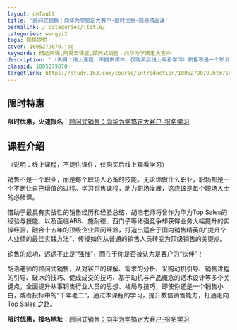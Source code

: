 ```yaml
---
layout: default
title: '顾问式销售：向华为学搞定大客户-限时优惠-网易精品课'
permalink: /:categories/:title/
categories: wangyi2
tags: 网易提供
cover: 1005279070.jpg
keywords: 精选网课,网易云课堂,顾问式销售：向华为学搞定大客户
description: '（说明：线上课程，不提供课件，仅购买后线上观看学习）销售不是一个职业，而是每个职场人必备的技能。无论你做什么职业，职场都'
classid: 1005279070
targetlink: https://study.163.com/course/introduction/1005279070.htm?share=1&shareId=1025206652&utm_campaign=share&utm_medium=iphoneShare&utm_source=&utm_u=1025206652
---
```


## 限时特惠

**限时优惠，火速报名**：[顾问式销售：向华为学搞定大客户-报名学习](https://study.163.com/course/introduction/1005279070.htm?share=1&shareId=1025206652&utm_campaign=share&utm_medium=iphoneShare&utm_source=&utm_u=1025206652)

## 课程介绍

（说明：线上课程，不提供课件，仅购买后线上观看学习）

销售不是一个职业，而是每个职场人必备的技能。无论你做什么职业，职场都是一个不断让自己增值的过程。学习销售课程，助力职场发展，这应该是每个职场人士的必修课。



借助于最具有实战性的销售经历和经验总结，胡浩老师将曾作为华为Top Sales的经验与技能、以及面临ABB、施耐德、西门子等诸强竞争却获得业务大幅提升的实操经验，融合十五年的顶级企业顾问经验，打造出适合于国内销售精英的“提升个人业绩的最佳实践方法”，传授如何从普通的销售人员转变为顶级销售的关键点。



销售的成功，远远不止是“强推”，而在于你是否被认为是客户的“伙伴”！



胡浩老师的顾问式销售，从对客户的理解、需求的分析、采购动机引导、销售进程的引导、破冰的技巧、促成成交的技巧、基于动机与产品概念的话术设计等多个关键点，全面提升从事销售行业人员的思想、格局与技巧，即使你还是一个销售小白，或者投标中的“千年老二”，通过本课程的学习，提升数倍销售能力，打通走向Top Sales 之路。

**限时优惠，报名地址**：[顾问式销售：向华为学搞定大客户-报名学习](https://study.163.com/course/introduction/1005279070.htm?share=1&shareId=1025206652&utm_campaign=share&utm_medium=iphoneShare&utm_source=&utm_u=1025206652)

